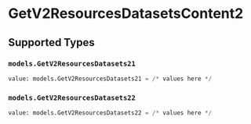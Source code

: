 # GetV2ResourcesDatasetsContent2


## Supported Types

### `models.GetV2ResourcesDatasets21`

```python
value: models.GetV2ResourcesDatasets21 = /* values here */
```

### `models.GetV2ResourcesDatasets22`

```python
value: models.GetV2ResourcesDatasets22 = /* values here */
```

